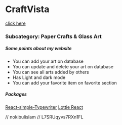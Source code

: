 
<h1>CraftVista</h1>
<a href="https://a10-art-craft.web.app/"> click here </a>
<h3>Subcategory: Paper Crafts & Glass Art</h3>
<h5> Some points about my website</h5>
<ul>
<li>You can add your art on database</li>
<li>You can update and delete your art on database</li>
<li>You can see all arts added by others</li>
<li>Has Light and dark mode</li>
<li> You can add your favorite item on favorite section</li>
</ul>
<h5>Packages </h5>
<a href="">React-simple-Typewriter</a>
<a href="">Lottie React </a>

// nokibulislam
// L7SRUqyvs7RXn1FL